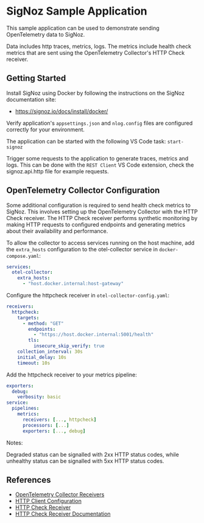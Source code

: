 # SigNoz Sample Application

This sample application can be used to demonstrate sending OpenTelemetry data to SigNoz.

Data includes http traces, metrics, logs. The metrics include health check metrics that are sent using the OpenTelemetry Collector's HTTP Check receiver.

## Getting Started

Install SigNoz using Docker by following the instructions on the SigNoz documentation site:

- https://signoz.io/docs/install/docker/

Verify application's `appsettings.json` and `nlog.config` files are configured correctly for your environment.

The application can be started with the following VS Code task: `start-signoz`

Trigger some requests to the application to generate traces, metrics and logs. This can be done with the `REST Client` VS Code extension, check the signoz.api.http file for example requests.

## OpenTelemetry Collector Configuration

Some additional configuration is required to send health check metrics to SigNoz. This involves setting up the OpenTelemetry Collector with the HTTP Check receiver. The HTTP Check receiver performs synthetic monitoring by making HTTP requests to configured endpoints and generating metrics about their availability and performance.

To allow the collector to access services running on the host machine, add the `extra_hosts` configuration to the otel-collector service in `docker-compose.yaml`:

```yaml
services:
  otel-collector:
    extra_hosts:
      - "host.docker.internal:host-gateway"
```

Configure the httpcheck receiver in `otel-collector-config.yaml`:

```yaml
receivers:
  httpcheck:
    targets:
      - method: "GET"
        endpoints:
          - "https://host.docker.internal:5001/health"
        tls:
          insecure_skip_verify: true
    collection_interval: 30s
    initial_delay: 10s
    timeout: 10s
```

Add the httpcheck receiver to your metrics pipeline:

```yaml
exporters:
  debug:
    verbosity: basic
service:
  pipelines:
    metrics:
      receivers: [..., httpcheck]
      processors: [...]
      exporters: [..., debug]
```

Notes:

Degraded status can be signalled with 2xx HTTP status codes, while unhealthy status can be signalled with 5xx HTTP status codes.

## References

- [OpenTelemetry Collector Receivers](https://github.com/open-telemetry/opentelemetry-collector/blob/main/receiver/README.md)
- [HTTP Client Configuration](https://github.com/open-telemetry/opentelemetry-collector/tree/main/config/confighttp#client-configuration)
- [HTTP Check Receiver](https://github.com/open-telemetry/opentelemetry-collector-contrib/blob/main/receiver/httpcheckreceiver/README.md)
- [HTTP Check Receiver Documentation](https://github.com/open-telemetry/opentelemetry-collector-contrib/blob/main/receiver/httpcheckreceiver/documentation.md)